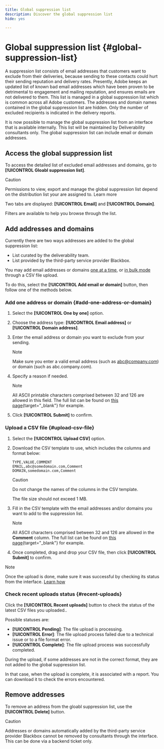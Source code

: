 ```yaml
---
title: Global suppression list
description: Discover the global suppression list
hide: yes

---
```

# Global suppression list {#global-suppression-list}

A suppression list consists of email addresses that customers want to exclude from their deliveries, because sending to these contacts could hurt their sending reputation and delivery rates. Presently, Adobe keeps an updated list of known bad email addresses which have been proven to be detrimental to engagement and mailing reputation, and ensures emails are not delivered to them. This list is managed in a global suppression list which is common across all Adobe customers. The addresses and domain names contained in the global suppression list are hidden. Only the number of excluded recipients is indicated in the delivery reports.

It is now possible to manage the global suppression list from an interface that is available internally. This list will be maintained by Deliverability consultants only. The global suppression list can include email or domain addresses.

## Access the global suppression list

To access the detailed list of excluded email addresses and domains, go to **[!UICONTROL Gloabl suppression list]**.

>[!CAUTION]
>
>Permissions to view, export and manage the global suppression list depend on the distribution list your are assigned to. Learn more

Two tabs are displayed: **[!UICONTROL Email]** and **[!UICONTROL Domain]**.

Filters are available to help you browse through the list.

## Add addresses and domains

Currently there are two ways addresses are added to the global suppression list:

* List curated by the deliverability team.
* List provided by the third-party service provider Blackbox.

You may add email addresses or domains [one at a time](#add-one-address-or-domain), or [in bulk mode](#upload-csv-file) through a CSV file upload.

To do this, select the **[!UICONTROL Add email or domain]** button, then follow one of the methods below.

### Add one address or domain {#add-one-address-or-domain}

1. Select the **[!UICONTROL One by one]** option.

1. Choose the address type: **[!UICONTROL Email address]** or **[!UICONTROL Domain address]**.

1. Enter the email address or domain you want to exclude from your sending.

    >[!NOTE]
    >
    >Make sure you enter a valid email address (such as abc@company.com) or domain (such as abc.company.com).

1. Specify a reason if needed.

    >[!NOTE]
    >
    >All ASCII printable characters comprised between 32 and 126 are allowed in this field. The full list can be found on [this page](https://en.wikipedia.org/wiki/Wikipedia:ASCII#ASCII_printable_characters){target="_blank"} for example.

1. Click **[!UICONTROL Submit]** to confirm.

### Upload a CSV file {#upload-csv-file}

1. Select the **[!UICONTROL Upload CSV]** option.

1. Download the CSV template to use, which includes the columns and format below:

    ```
    TYPE,VALUE,COMMENT
    EMAIL,abc@somedomain.com,Comment
    DOMAIN,somedomain.com,Comment
    ```
    >[!CAUTION]
    >
    >Do not change the names of the columns in the CSV template.
    >
    >The file size should not exceed 1 MB.

1. Fill in the CSV template with the email addresses and/or domains you want to add to the suppression list.

    >[!NOTE]
    >
    >All ASCII characters comprised between 32 and 126 are allowed in the **Comment** column. The full list can be found on [this page](https://en.wikipedia.org/wiki/Wikipedia:ASCII#ASCII_printable_characters){target="_blank"} for example. 

1. Once completed, drag and drop your CSV file, then click **[!UICONTROL Submit]** to confirm.

>[!NOTE]
>
>Once the upload is done, make sure it was successful by checking its status from the interface. [Learn how](#recent-uploads)

### Check recent uploads status {#recent-uploads}

Click the **[!UICONTROL Recent uploads]** button to check the status of the latest CSV files you uploaded..

Possible statuses are:

* **[!UICONTROL Pending]**: The file upload is processing.
* **[!UICONTROL Error]**: The file upload process failed due to a technical issue or to a file format error.
* **[!UICONTROL Complete]**: The file upload process was successfully completed.

During the upload, if some addresses are not in the correct format, they are not added to the global suppression list.

In that case, when the upload is complete, it is associated with a report. You can download it to check the errors encountered.

## Remove addresses

To remove an address from the gloabl suppression list, use the **[!UICONTROL Delete]** button.

>[!CAUTION]
>
>Addresses or domains automatically added by the third-party service provider Blackbox cannot be removed by consultants through the interface. This can be done via a backend ticket only.

